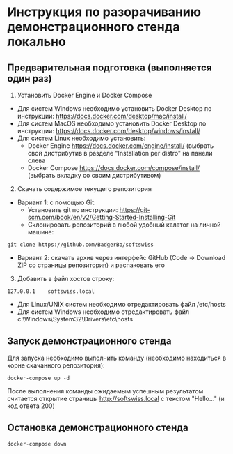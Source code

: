 # Инструкция по разорачиванию демонстрационного стенда локально

## Предварительная подготовка (выполняется один раз)

1. Установить  Docker Engine и Docker Compose
- Для систем Windows необходимо установить Docker Desktop по инструкции: https://docs.docker.com/desktop/mac/install/
- Для систем MacOS необходимо установить Docker Desktop по инструкции: https://docs.docker.com/desktop/windows/install/
- Для систем Linux необходимо установить:
  - Docker Engine https://docs.docker.com/engine/install/ (выбрать свой дистрибутив в разделе "Installation per distro" на панели слева
  - Docker Compose https://docs.docker.com/compose/install/ (выбрать вкладку со своим дистрибутивом)

2. Скачать содержимое текущего репозитория 
- Вариант 1: с помощью Git:
  - Установить git по инструкции: https://git-scm.com/book/en/v2/Getting-Started-Installing-Git
  - Склонировать репозиторий в любой удобный калатог на личной машине:
```
git clone https://github.com/BadgerBo/softswiss
```
- Вариант 2: скачать архив через интерфейс GitHub (Code -> Download ZIP со страницы репозитория) и распаковать его

3. Добавить в файл хостов строку:
```
127.0.0.1    softswiss.local
```
- Для Linux/UNIX систем необходимо отредактировать файл /etc/hosts
- Для систем Windows необходимо отредактировать файл c:\Windows\System32\Drivers\etc\hosts 

## Запуск демонстрационного стенда

Для запуска необходимо выполнить команду (необходимо находиться в корне скачанного репозитория):
```
docker-compose up -d
```
После выполнения команды ожидаемым успешным результатом считается открытие страницы http://softswiss.local с текстом "Hello..." (и код ответа 200)

## Остановка демонстрационного стенда

```
docker-compose down
```
